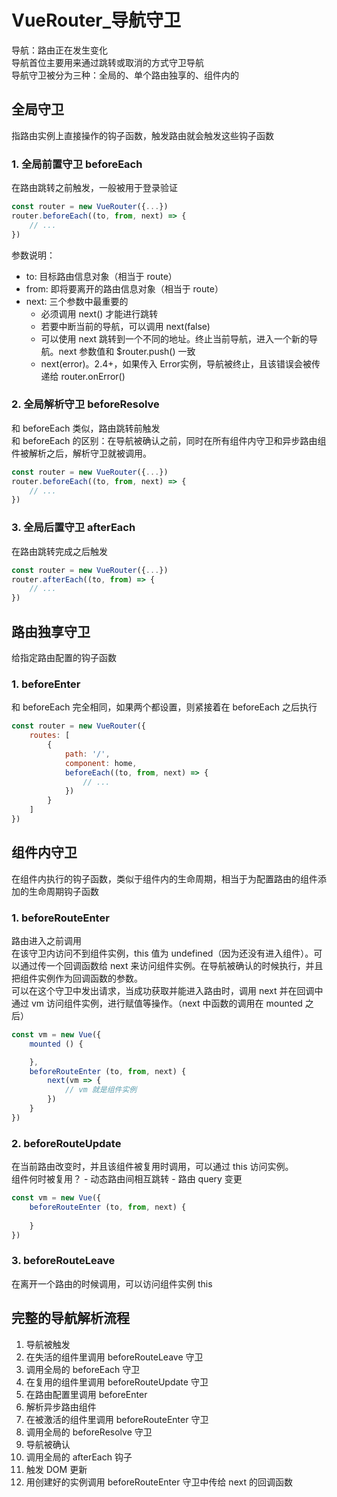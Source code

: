 # VueRouter_导航守卫
导航：路由正在发生变化  
导航首位主要用来通过跳转或取消的方式守卫导航  
导航守卫被分为三种：全局的、单个路由独享的、组件内的

## 全局守卫
指路由实例上直接操作的钩子函数，触发路由就会触发这些钩子函数

### 1. 全局前置守卫 beforeEach
在路由跳转之前触发，一般被用于登录验证
```js
const router = new VueRouter({...})
router.beforeEach((to, from, next) => {
    // ...
})
```
参数说明：
- to: 目标路由信息对象（相当于 route）
- from: 即将要离开的路由信息对象（相当于 route）
- next: 三个参数中最重要的
    - 必须调用  next() 才能进行跳转
    - 若要中断当前的导航，可以调用 next(false)
    - 可以使用 next 跳转到一个不同的地址。终止当前导航，进入一个新的导航。next 参数值和 $router.push() 一致
    - next(error)。2.4+，如果传入 Error实例，导航被终止，且该错误会被传递给 router.onError()

### 2. 全局解析守卫 beforeResolve
和 beforeEach 类似，路由跳转前触发  
和 beforeEach 的区别：在导航被确认之前，同时在所有组件内守卫和异步路由组件被解析之后，解析守卫就被调用。
```js
const router = new VueRouter({...})
router.beforeEach((to, from, next) => {
    // ...
})
```
### 3. 全局后置守卫 afterEach
在路由跳转完成之后触发
```js
const router = new VueRouter({...})
router.afterEach((to, from) => {
    // ...
})
```

## 路由独享守卫
给指定路由配置的钩子函数

### 1. beforeEnter
和 beforeEach 完全相同，如果两个都设置，则紧接着在 beforeEach 之后执行
```js
const router = new VueRouter({
    routes: [
        {
            path: '/',
            component: home,
            beforeEach((to, from, next) => {
                // ...
            })
        }
    ]
})
```

## 组件内守卫
在组件内执行的钩子函数，类似于组件内的生命周期，相当于为配置路由的组件添加的生命周期钩子函数

### 1. beforeRouteEnter
路由进入之前调用  
在该守卫内访问不到组件实例，this 值为 undefined（因为还没有进入组件）。可以通过传一个回调函数给 next 来访问组件实例。在导航被确认的时候执行，并且把组件实例作为回调函数的参数。  
可以在这个守卫中发出请求，当成功获取并能进入路由时，调用 next 并在回调中通过 vm 访问组件实例，进行赋值等操作。（next 中函数的调用在 mounted 之后）
```js
const vm = new Vue({
    mounted () {

    },
    beforeRouteEnter (to, from, next) {
        next(vm => {
            // vm 就是组件实例
        })
    }
})
```

### 2. beforeRouteUpdate
在当前路由改变时，并且该组件被复用时调用，可以通过 this 访问实例。  
组件何时被复用？
    - 动态路由间相互跳转
    - 路由 query 变更
```js
const vm = new Vue({
    beforeRouteEnter (to, from, next) {
        
    }
})
```

### 3. beforeRouteLeave
在离开一个路由的时候调用，可以访问组件实例 this

## 完整的导航解析流程
1. 导航被触发
2. 在失活的组件里调用 beforeRouteLeave 守卫
3. 调用全局的 beforeEach 守卫
4. 在复用的组件里调用 beforeRouteUpdate 守卫
5. 在路由配置里调用 beforeEnter
6. 解析异步路由组件
7. 在被激活的组件里调用 beforeRouteEnter 守卫
8. 调用全局的 beforeResolve 守卫
9. 导航被确认
10. 调用全局的 afterEach 钩子
11. 触发 DOM 更新
12. 用创建好的实例调用 beforeRouteEnter 守卫中传给 next 的回调函数